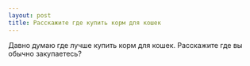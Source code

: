 ```yaml
---
layout: post 
title: Расскажите где купить корм для кошек 
--- 
```

Давно думаю где лучше купить корм для кошек. Расскажите где вы обычно закупаетесь?
